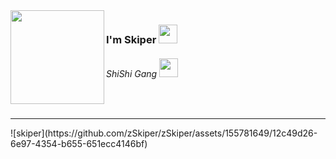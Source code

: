 <img src="https://cdn.discordapp.com/attachments/1182478334949601411/1193011168806191165/1685b9519273959cb9767f7dacc6978b.jpg?ex=65ab293b&is=6598b43b&hm=7a80c2820857ec6422cc27c02ce62941178d54b371e4953d4eef62e2352b9477&" align="left" width="150" height="150">
<h3>I'm Skiper <img src="https://cdn.discordapp.com/emojis/1186668160590565456.gif?v=1" width="30"></h3>
<h6>ShiShi Gang <img src="https://cdn.discordapp.com/emojis/894771957977985024.gif?v=1" width="30"></h6>
<br>
<hr>
![skiper](https://github.com/zSkiper/zSkiper/assets/155781649/12c49d26-6e97-4354-b655-651ecc4146bf)
